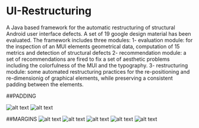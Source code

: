 # UI-Restructuring
A Java based framework for the automatic restructuring of structural Android user interface defects.
A set of 19 google design material has been evaluated.
The framework includes three modules:
1- evaluation module: for the inspection of an MUI elements geometrical data, computation of 15 metrics and detection of structural defects
2- recommendation module: a set of recommendations are fired to fix a set of aesthetic problems including the colorfulness of the MUI and the typography.
3- restructuring module: some automated restructuring practices for the re-positioning and re-dimensionig of graphical elements, while preserving a consistent padding between the elements. 


##PADDING

![alt text](https://raw.githubusercontent.com/NarjessBessghaier/UI-Restructuring/padH.png)
![alt text](https://raw.githubusercontent.com/NarjessBessghaier/UI-Restructuring/padV.png)

##MARGINS
![alt text](https://raw.githubusercontent.com/NarjessBessghaier/UI-Restructuring/margins_process.png)
![alt text](https://raw.githubusercontent.com/NarjessBessghaier/UI-Restructuring/MLD.png)
![alt text](https://raw.githubusercontent.com/NarjessBessghaier/UI-Restructuring/MTD.png)
![alt text](https://raw.githubusercontent.com/NarjessBessghaier/UI-Restructuring/MRD.png)
![alt text](https://raw.githubusercontent.com/NarjessBessghaier/UI-Restructuring/MBD.png)
